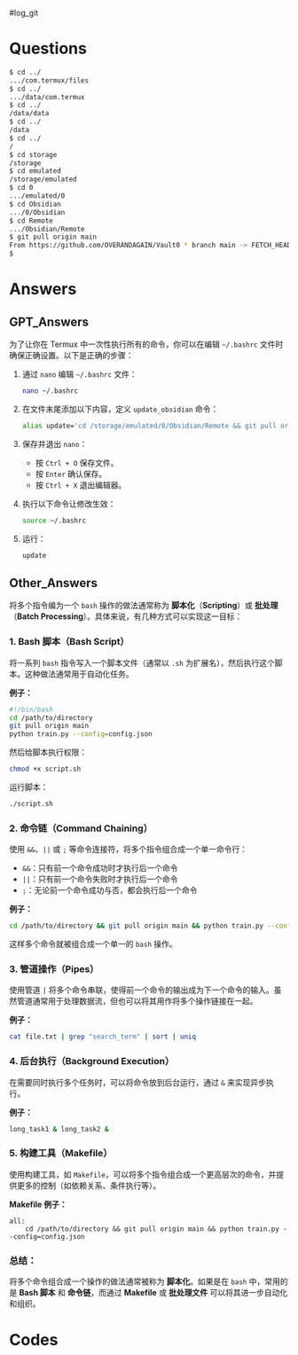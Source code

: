 #log_git 

# Questions

```bash
$ cd ../ 
.../com.termux/files 
$ cd ../ 
.../data/com.termux 
$ cd ../ 
/data/data 
$ cd ../ 
/data 
$ cd ../ 
/ 
$ cd storage 
/storage 
$ cd emulated 
/storage/emulated 
$ cd 0 
.../emulated/0 
$ cd Obsidian 
.../0/Obsidian 
$ cd Remote 
.../Obsidian/Remote 
$ git pull origin main 
From https://github.com/OVERANDAGAIN/Vault0 * branch main -> FETCH_HEAD Already up to date. .../Obsidian/Remote 
$
```

# Answers


## GPT_Answers
为了让你在 Termux 中一次性执行所有的命令，你可以在编辑 `~/.bashrc` 文件时确保正确设置。以下是正确的步骤：

1. 通过 `nano` 编辑 `~/.bashrc` 文件：
    
    ```bash
    nano ~/.bashrc
    ```
    
2. 在文件末尾添加以下内容，定义 `update_obsidian` 命令：
    
    ```bash
    alias update='cd /storage/emulated/0/Obsidian/Remote && git pull origin main'
    ```
    
3. 保存并退出 `nano`：
    
    - 按 `Ctrl + O` 保存文件。
    - 按 `Enter` 确认保存。
    - 按 `Ctrl + X` 退出编辑器。
4. 执行以下命令让修改生效：
    
    ```bash
    source ~/.bashrc
    ```
	
5. 运行：
    
    ```bash
    update
    ```

## Other_Answers
将多个指令编为一个 `bash` 操作的做法通常称为 **脚本化**（**Scripting**）或 **批处理**（**Batch Processing**）。具体来说，有几种方式可以实现这一目标：

### 1. **Bash 脚本**（Bash Script）

将一系列 `bash` 指令写入一个脚本文件（通常以 `.sh` 为扩展名），然后执行这个脚本。这种做法通常用于自动化任务。

**例子：**

```bash
#!/bin/bash
cd /path/to/directory
git pull origin main
python train.py --config=config.json
```

然后给脚本执行权限：

```bash
chmod +x script.sh
```

运行脚本：

```bash
./script.sh
```

### 2. **命令链**（Command Chaining）

使用 `&&`、`||` 或 `;` 等命令连接符，将多个指令组合成一个单一命令行：

- `&&`：只有前一个命令成功时才执行后一个命令
- `||`：只有前一个命令失败时才执行后一个命令
- `;`：无论前一个命令成功与否，都会执行后一个命令

**例子：**

```bash
cd /path/to/directory && git pull origin main && python train.py --config=config.json
```

这样多个命令就被组合成一个单一的 `bash` 操作。

### 3. **管道操作**（Pipes）

使用管道 `|` 将多个命令串联，使得前一个命令的输出成为下一个命令的输入。虽然管道通常用于处理数据流，但也可以将其用作将多个操作链接在一起。

**例子：**

```bash
cat file.txt | grep "search_term" | sort | uniq
```

### 4. **后台执行**（Background Execution）

在需要同时执行多个任务时，可以将命令放到后台运行，通过 `&` 来实现异步执行。

**例子：**

```bash
long_task1 & long_task2 &
```

### 5. **构建工具**（Makefile）

使用构建工具，如 `Makefile`，可以将多个指令组合成一个更高层次的命令，并提供更多的控制（如依赖关系、条件执行等）。

**Makefile 例子：**

```make
all:
    cd /path/to/directory && git pull origin main && python train.py --config=config.json
```

### 总结：

将多个命令组合成一个操作的做法通常被称为 **脚本化**。如果是在 `bash` 中，常用的是 **Bash 脚本** 和 **命令链**，而通过 **Makefile** 或 **批处理文件** 可以将其进一步自动化和组织。

# Codes

```python

```
